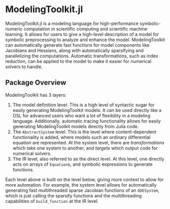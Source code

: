 # ModelingToolkit.jl

ModelingToolkit.jl is a modeling language for high-performance
symbolic-numeric computation in scientific computing and scientific machine learning.
It allows for users to give a high-level description of a model for
symbolic preprocessing to analyze and enhance the model. ModelingToolkit can
automatically generate fast functions for model components like Jacobians
and Hessians, along with automatically sparsifying and parallelizing the
computations. Automatic transformations, such as index reduction, can be applied
to the model to make it easier for numerical solvers to handle.

## Package Overview

ModelingToolkit has 3 layers:

1. The model definition level. This is a high level of syntactic sugar for
   easily generating ModelingToolkit models. It can be used directly like a DSL
   for advanced users who want a lot of flexibility in a modeling language.
   Additionally, automatic tracing functionality allows for easily generating
   ModelingToolkit models directly from Julia code.
2. The `AbstractSystem` level. This is the level where content-dependent functionality
   is added, where models such an ordinary differential equation are represented.
   At the system level, there are *transformations* which take one system to
   another, and *targets* which output code for numerical solvers.
3. The IR level, also referred to as the direct level. At this level, one
   directly acts on arrays of `Equation`s, and symbolic expressions to
   generate functions.

Each level above is built on the level below, giving more context to allow for
more automation. For example, the system level allows for automatically generating
fast multithreaded sparse Jacobian functions of an `ODESystem`, which is just
calling the sparsity functions and the multithreading capabilities of
`build_function` at the IR level.
